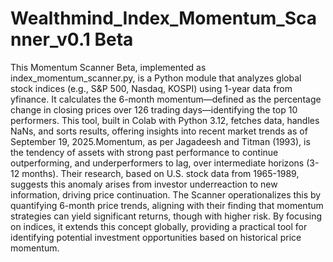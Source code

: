 # Wealthmind_Index_Momentum_Scanner_v0.1 Beta

This Momentum Scanner Beta, implemented as index_momentum_scanner.py, is a Python module that analyzes global stock indices
(e.g., S&P 500, Nasdaq, KOSPI) using 1-year data from yfinance. It calculates the 6-month momentum—defined as the percentage 
change in closing prices over 126 trading days—identifying the top 10 performers. This tool, built in Colab with Python 3.12, 
fetches data, handles NaNs, and sorts results, offering insights into recent market trends as of September 19, 2025.Momentum, 
as per Jagadeesh and Titman (1993), is the tendency of assets with strong past performance to continue outperforming, and 
underperformers to lag, over intermediate horizons (3-12 months). Their research, based on U.S. stock data from 1965-1989, 
suggests this anomaly arises from investor underreaction to new information, driving price continuation. The Scanner 
operationalizes this by quantifying 6-month price trends, aligning with their finding that momentum strategies can yield
significant returns, though with higher risk. By focusing on indices, it extends this concept globally, providing a 
practical tool for identifying potential investment opportunities based on historical price momentum.

